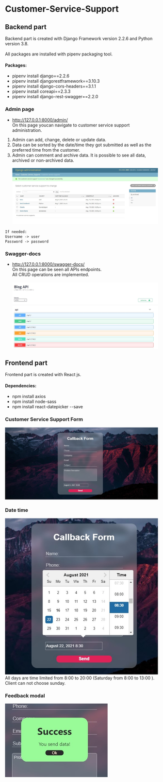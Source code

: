 # Customer-Service-Support

## Backend part
Backend part is created with Django Framework version 2.2.6 and Python version 3.8.<br/><br/>
All packages are installed with pipenv packaging tool.<br/>
#### Packages:<br/>
- pipenv install django==2.2.6 
- pipenv install djangorestframework==3.10.3
- pipenv install django-cors-headers==3.1.1
- pipenv install coreapi==2.3.3
- pipenv install django-rest-swagger==2.2.0

### Admin page 
- http://127.0.0.1:8000/admin/ <br/>
On this page youcan navigate to customer service support administration. <br/>
1. Admin can add, change, delete or update data.
2. Data can be sorted by the date/time they got submitted as well as the preferred time from the customer.
3. Admin can comment and archive data. It is possible to see all data, archived or non-archived data. <br/> <br/>
![ScreenShot](https://github.com/uroscvetkovic/Customer-Service-Support/blob/docs-images/images/Admin.jpg) <br/>
```
If needed:
Username -> user
Password -> password
```

### Swagger-docs
- http://127.0.0.1:8000/swagger-docs/ <br/>
On this page can be seen all APIs endpoints. <br/>
All CRUD operations are implemented. <br/> <br/>
![ScreenShot](https://github.com/uroscvetkovic/Customer-Service-Support/blob/docs-images/images/swagger-docs.jpg)

## Frontend part

Frontend part is created with React js.

#### Dependencies:<br/>
- npm install axios
- npm install node-sass
- npm install react-datepicker --save

### Customer Service Support Form
![ScreenShot](https://github.com/uroscvetkovic/Customer-Service-Support/blob/docs-images/images/Form%20UI.jpg) <br/>
### Date time 
![ScreenShot](https://github.com/uroscvetkovic/Customer-Service-Support/blob/docs-images/images/Calendar%20UI.jpg) <br/>
All days are time limited from 8:00 to 20:00 (Saturday from  8:00 to 13:00 ). Client can not choose sunday.
### Feedback modal
![ScreenShot](https://github.com/uroscvetkovic/Customer-Service-Support/blob/docs-images/images/Success%20Modal.jpg) <br/>


